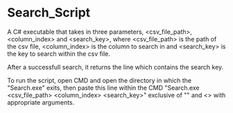 # Search_Script

A C# executable that takes in three parameters, <csv_file_path>, <column_index> and <search_key>, where <csv_file_path> is the path of the csv file, <column_index> is the column to search in and <search_key> is the key to search within the csv file.

After a successfull search, it returns the line which contains the search key.

To run the script, open CMD and open the directory in which the "Search.exe" exits, then paste this line within the CMD 
"Search.exe <csv_file_path> <column_index> <search_key>" exclusive of "" and <> with appropriate arguments.
